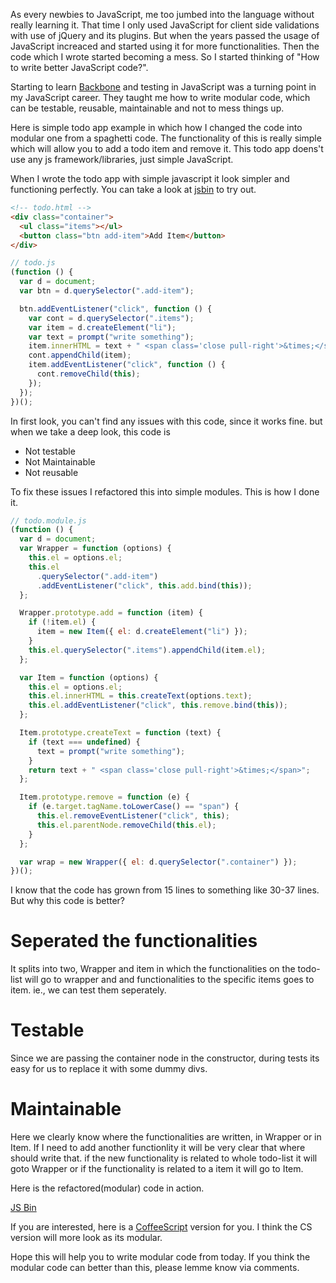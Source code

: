 <!--


---
 "JavaScript : Writing modular code"
date: 2014-04-18 15:00:00 IST
updated: 2014-04-18 15:00:00 IST
categories: javascript
---

-->
<!DOCTYPE html>
<html>

<head>
  <title>basic-git-workflow</title>
  <meta charset="utf-8">
  <meta name="viewport" content="width=device-width, initial-scale=1.0">


  <link rel="stylesheet" href="./css/bootstrap.css">
  <link rel="stylesheet" href="./css/bootstrap.grid.css">
  <link rel="stylesheet" href="./css/bootstrap.min.css">
  <link rel="stylesheet" href="./css/bootstrap-reboot.min.css">
  <link rel="stylesheet" href="./css/bootstrap.css.map">
  <link rel="stylesheet" href="./css/blog-home.css">
  <link rel="stylesheet" href="./css/prism.css">
  <script async defer src="./css/prism.js"></script>
</head>

<body>

As every newbies to JavaScript, me too jumbed into the language without really learning it. That time I only used JavaScript for client side validations with use of jQuery and its plugins. But when the years passed the usage of JavaScript increaced and started using it for more functionalities. Then the code which I wrote started becoming a mess. So I started thinking of "How to write better JavaScript code?".

Starting to learn [Backbone](http://backbonejs.org) and testing in JavaScript was a turning point in my JavaScript career. They taught me how to write modular code, which can be testable, reusable, maintainable and not to mess things up.

Here is simple todo app example in which how I changed the code into modular one from a spaghetti code. The functionality of this is really simple which will allow you to add a todo item and remove it. This todo app doens't use any js framework/libraries, just simple JavaScript.

When I wrote the todo app with simple javascript it look simpler and functioning perfectly. You can take a look at [jsbin](http://jsbin.com/tezod/1/edit) to try out.

```html
<!-- todo.html -->
<div class="container">
  <ul class="items"></ul>
  <button class="btn add-item">Add Item</button>
</div>
```

```js
// todo.js
(function () {
  var d = document;
  var btn = d.querySelector(".add-item");

  btn.addEventListener("click", function () {
    var cont = d.querySelector(".items");
    var item = d.createElement("li");
    var text = prompt("write something");
    item.innerHTML = text + " <span class='close pull-right'>&times;</span>";
    cont.appendChild(item);
    item.addEventListener("click", function () {
      cont.removeChild(this);
    });
  });
})();
```

In first look, you can't find any issues with this code, since it works fine. but when we take a deep look, this code is

- Not testable
- Not Maintainable
- Not reusable

To fix these issues I refactored this into simple modules. This is how I done it.

```js
// todo.module.js
(function () {
  var d = document;
  var Wrapper = function (options) {
    this.el = options.el;
    this.el
      .querySelector(".add-item")
      .addEventListener("click", this.add.bind(this));
  };

  Wrapper.prototype.add = function (item) {
    if (!item.el) {
      item = new Item({ el: d.createElement("li") });
    }
    this.el.querySelector(".items").appendChild(item.el);
  };

  var Item = function (options) {
    this.el = options.el;
    this.el.innerHTML = this.createText(options.text);
    this.el.addEventListener("click", this.remove.bind(this));
  };

  Item.prototype.createText = function (text) {
    if (text === undefined) {
      text = prompt("write something");
    }
    return text + " <span class='close pull-right'>&times;</span>";
  };

  Item.prototype.remove = function (e) {
    if (e.target.tagName.toLowerCase() == "span") {
      this.el.removeEventListener("click", this);
      this.el.parentNode.removeChild(this.el);
    }
  };

  var wrap = new Wrapper({ el: d.querySelector(".container") });
})();
```

I know that the code has grown from 15 lines to something like 30-37 lines. But why this code is better?

# Seperated the functionalities

It splits into two, Wrapper and item in which the functionalities on the todo-list will go to wrapper and and functionalities to the specific items goes to item. ie., we can test them seperately.

# Testable

Since we are passing the container node in the constructor, during tests its easy for us to replace it with some dummy divs.

# Maintainable

Here we clearly know where the functionalities are written, in Wrapper or in Item. If I need to add another functionlity it will be very clear that where should write that. if the new functionality is related to whole todo-list it will goto Wrapper or if the functionality is related to a item it will go to Item.

Here is the refactored(modular) code in action.

<a class="jsbin-embed" href="http://jsbin.com/pariz/4/embed?js,output">JS Bin</a><script src="http://static.jsbin.com/js/embed.js"></script>

If you are interested, here is a [CoffeeScript](http://jsbin.com/majoh/7/edit?js,output) version for you. I think the CS version will more look as its modular.

Hope this will help you to write modular code from today.
If you think the modular code can better than this, please lemme know via comments.
